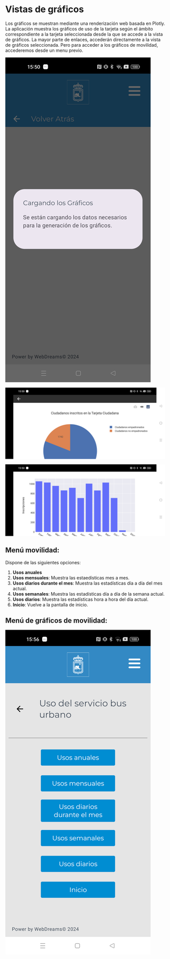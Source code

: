 # Vistas de gráficos

Los gráficos se muestran mediante una renderización web basada en Plotly. La aplicación muestra los gráficos de uso de la tarjeta según el ámbito correspondiente a la tarjeta seleccionada desde la que se accede a la vista de gráficos. La mayor parte de enlaces, accederán directamente a la vista de gráficos seleccionada. Pero para acceder a los gráficos de movilidad, accederemos desde un menu previo.

![Gráficos de uso](./img/sshots/graohs-1.png)

![Gráficos de uso 2](./img/sshots/graohs-2.png)

![Gráficos de uso 3](./img/sshots/graohs-3.png)

## Menú movilidad:
Dispone de las siguientes opciones:
1. **Usos anuales**
2. **Usos mensuales**: Muestra las estaedísticas mes a mes.
3. **Usos diarios durante el mes**: Muestra las estadísticas día a día del mes actual.
4. **Usos semanales**: Muestra las estadísticas día a día de la semana actual.
5. **Usos diarios**: Muestra las estadísticas hora a hora del día actual.
6. **Inicio**: Vuelve a la pantalla de inicio.

## Menú de gráficos de movilidad:

![Menú de gráficos de movilidad](./img/sshots/graphs-bus.png)
